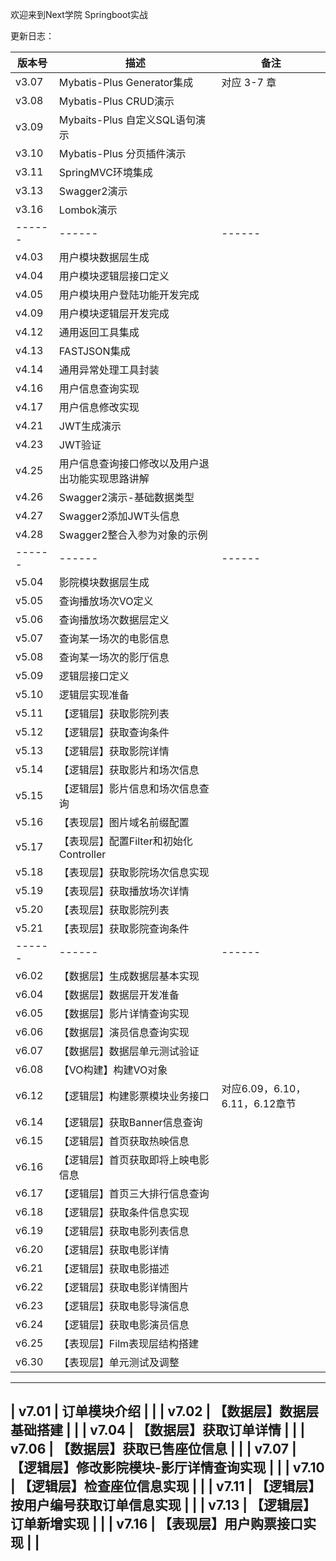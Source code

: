 欢迎来到Next学院 Springboot实战

更新日志：

| 版本号 | 描述 | 备注 |
| ------ | ------ | ------ |
| v3.07 | Mybatis-Plus Generator集成 | 对应 3-7 章 |
| v3.08 | Mybatis-Plus CRUD演示 | |
| v3.09 | Mybaits-Plus 自定义SQL语句演示 | |
| v3.10 | Mybatis-Plus 分页插件演示 | |
| v3.11 | SpringMVC环境集成 | |
| v3.13 | Swagger2演示 | |
| v3.16 | Lombok演示 | |
| ------ | ------ | ------ |
| v4.03 | 用户模块数据层生成 | |
| v4.04 | 用户模块逻辑层接口定义 | |
| v4.05 | 用户模块用户登陆功能开发完成 | |
| v4.09 | 用户模块逻辑层开发完成 | |
| v4.12 | 通用返回工具集成 | |
| v4.13 | FASTJSON集成 | |
| v4.14 | 通用异常处理工具封装 | |
| v4.16 | 用户信息查询实现 | |
| v4.17 | 用户信息修改实现 | |
| v4.21 | JWT生成演示 | |
| v4.23 | JWT验证 | |
| v4.25 | 用户信息查询接口修改以及用户退出功能实现思路讲解 | |
| v4.26 | Swagger2演示-基础数据类型 | |
| v4.27 | Swagger2添加JWT头信息 | |
| v4.28 | Swagger2整合入参为对象的示例 | |
| ------ | ------ | ------ |
| v5.04 | 影院模块数据层生成 | |
| v5.05 | 查询播放场次VO定义 | |
| v5.06 | 查询播放场次数据层定义 | |
| v5.07 | 查询某一场次的电影信息 | |
| v5.08 | 查询某一场次的影厅信息 | |
| v5.09 | 逻辑层接口定义 | |
| v5.10 | 逻辑层实现准备 | |
| v5.11 | 【逻辑层】获取影院列表 | |
| v5.12 | 【逻辑层】获取查询条件 | |
| v5.13 | 【逻辑层】获取影院详情 | |
| v5.14 | 【逻辑层】获取影片和场次信息 | |
| v5.15 | 【逻辑层】影片信息和场次信息查询 | |
| v5.16 | 【表现层】图片域名前缀配置 | |
| v5.17 | 【表现层】配置Filter和初始化Controller | |
| v5.18 | 【表现层】获取影院场次信息实现 | |
| v5.19 | 【表现层】获取播放场次详情 | |
| v5.20 | 【表现层】获取影院列表 | |
| v5.21 | 【表现层】获取影院查询条件 | |
| ------ | ------ | ------ |
| v6.02 | 【数据层】生成数据层基本实现 | |
| v6.04 | 【数据层】数据层开发准备 | |
| v6.05 | 【数据层】影片详情查询实现 | |
| v6.06 | 【数据层】演员信息查询实现 | |
| v6.07 | 【数据层】数据层单元测试验证 | |
| v6.08 | 【VO构建】构建VO对象 | |
| v6.12 | 【逻辑层】构建影票模块业务接口 | 对应6.09，6.10，6.11，6.12章节|
| v6.14 | 【逻辑层】获取Banner信息查询 | |
| v6.15 | 【逻辑层】首页获取热映信息 | |
| v6.16 | 【逻辑层】首页获取即将上映电影信息 | |
| v6.17 | 【逻辑层】首页三大排行信息查询 | |
| v6.18 | 【逻辑层】获取条件信息实现 | |
| v6.19 | 【逻辑层】获取电影列表信息 | |
| v6.20 | 【逻辑层】获取电影详情 | |
| v6.21 | 【逻辑层】获取电影描述 | |
| v6.22 | 【逻辑层】获取电影详情图片 | |
| v6.23 | 【逻辑层】获取电影导演信息 | |
| v6.24 | 【逻辑层】获取电影演员信息 | |
| v6.25 | 【表现层】Film表现层结构搭建 | |
| v6.30 | 【表现层】单元测试及调整 | |
-----------------------------------------------
| v7.01 |  订单模块介绍 | |
| v7.02 |  【数据层】数据层基础搭建 | |
| v7.04 |  【数据层】获取订单详情 | |
| v7.06 |  【数据层】获取已售座位信息 | |
| v7.07 |  【逻辑层】修改影院模块-影厅详情查询实现 | |
| v7.10 |  【逻辑层】检查座位信息实现 | |
| v7.11 |  【逻辑层】按用户编号获取订单信息实现 | |
| v7.13 |  【逻辑层】订单新增实现 | |
| v7.16 |  【表现层】用户购票接口实现 | |
-----------------------------------------------